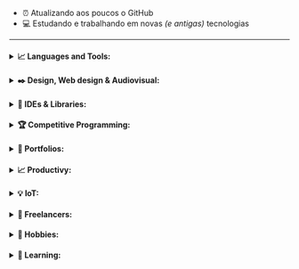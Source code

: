 - :alarm_clock: Atualizando aos poucos o GitHub 
- :computer: Estudando e trabalhando em novas _(e antigas)_ tecnologias

---

<h4>
<details>
<summary>📈 Languages and Tools:</summary>
  <ul><h5>
    <li>
    <details>
    <summary>🎲 Programming Languages:</summary>
      <p align="center"><img align="left" alt="C" width="27px" src="https://simpleicons.org/icons/c.svg" /></p>
      <p align="center"><img align="left" alt="C#" width="27px" src="https://simpleicons.org/icons/csharp.svg" /></p>
      <p align="center"><img align="left" alt="C++" width="27px" src="https://simpleicons.org/icons/cplusplus.svg" /></p>
      <p align="center"><img align="left" alt="Go" width="27px" src="https://simpleicons.org/icons/go.svg" /></p>
      <p align="center"><img align="left" alt="Java" width="27px" src="https://simpleicons.org/icons/java.svg" /></p>
      <p align="center"><img align="left" alt="JavaScript" width="27px" src="https://simpleicons.org/icons/javascript.svg" /></p>
      <p align="center"><img align="left" alt="Kotlin" width="27px" src="https://simpleicons.org/icons/kotlin.svg" /></p>
      <p align="center"><img align="left" alt="Lua" width="27px" src="https://simpleicons.org/icons/lua.svg" /></p>
      <p align="center"><img align="left" alt="Markdown" width="27px" src="https://simpleicons.org/icons/markdown.svg" /></p>
      <p align="center"><img align="left" alt="Perl" width="27px" src="https://simpleicons.org/icons/perl.svg" /></p>
      <p align="center"><img align="left" alt="PHP" width="27px" src="https://simpleicons.org/icons/php.svg" /></p>
      <p align="center"><img align="left" alt="Python" width="27px" src="https://simpleicons.org/icons/python.svg" /></p>
      <p align="center"><img align="left" alt="R" width="27px" src="https://simpleicons.org/icons/r.svg" /></p>
      <p align="center"><img align="left" alt="Ruby" width="27px" src="https://simpleicons.org/icons/ruby.svg" /></p>
      <p align="center"><img align="left" alt="Scala" width="27px" src="https://simpleicons.org/icons/scala.svg" /></p>
      <p align="center"><img align="left" alt="TypeScript" width="27px" src="https://simpleicons.org/icons/typescript.svg" /></p>
      <br>
    </details>
     </li> 
       
 </h5></ul> 
  <p align="center"><img align="left" alt=".NET" width="27px" src="https://simpleicons.org/icons/dot-net.svg" /></p>
  <p align="center"><img align="left" alt="Anaconda" width="27px" src="https://simpleicons.org/icons/anaconda.svg" /></p>
  <p align="center"><img align="left" alt="Amazon Web Services" width="27px" src="https://simpleicons.org/icons/amazonaws.svg" /></p>
  <p align="center"><img align="left" alt="Android Studio" width="27px" src="https://simpleicons.org/icons/androidstudio.svg" /></p>
  <p align="center"><img align="left" alt="Apache" width="27px" src="https://simpleicons.org/icons/apache.svg" /></p>
  <p align="center"><img align="left" alt="Microsfot Azure" width="27px" src="https://simpleicons.org/icons/microsoftazure.svg" /></p>

  <p align="center"><img align="left" alt="D3.js" width="27px" src="https://simpleicons.org/icons/d3-dot-js.svg" /></p>
  <p align="center"><img align="left" alt="Docker" width="27px" src="https://simpleicons.org/icons/docker.svg" /></p>
  <p align="center"><img align="left" alt="Flutter" width="27px" src="https://simpleicons.org/icons/flutter.svg" /></p>
  <p align="center"><img align="left" alt="Git" width="27px" src="https://simpleicons.org/icons/git.svg" /></p>
  
  <p align="center"><img align="left" alt="Google Cloud" width="27px" src="https://simpleicons.org/icons/googlecloud.svg" /></p>
  <p align="center"><img align="left" alt="Grafana" width="27px" src="https://simpleicons.org/icons/grafana.svg" /></p>
  <p align="center"><img align="left" alt="Haskell" width="27px" src="https://simpleicons.org/icons/haskell.svg" /></p>
  
  <p align="center"><img align="left" alt="JSON" width="27px" src="https://simpleicons.org/icons/json.svg" /></p>
  <p align="center"><img align="left" alt="Keras" width="27px" src="https://simpleicons.org/icons/keras.svg" /></p>
  
  <p align="center"><img align="left" alt="Kubernetes" width="27px" src="https://simpleicons.org/icons/kubernetes.svg" /></p>
  
  
  <p align="center"><img align="left" alt="MongoDB" width="27px" src="https://simpleicons.org/icons/mongodb.svg" /></p>
  <p align="center"><img align="left" alt="MySQL" width="27px" src="https://simpleicons.org/icons/mysql.svg" /></p>
  <p align="center"><img align="left" alt="Node.js" width="27px" src="https://simpleicons.org/icons/node-dot-js.svg" /></p>
  <p align="center"><img align="left" alt="Nodetepad++" width="27px" src="https://simpleicons.org/icons/notepadplusplus.svg" /></p>
  <p align="center"><img align="left" alt="Octave" width="27px" src="https://simpleicons.org/icons/octave.svg" /></p>
  <p align="center"><img align="left" alt="Pandas" width="27px" src="https://simpleicons.org/icons/pandas.svg" /></p>
  
  <p align="center"><img align="left" alt="PostgreSQL" width="27px" src="https://simpleicons.org/icons/postgresql.svg" /></p>
  <p align="center"><img align="left" alt="PowerBI" width="27px" src="https://simpleicons.org/icons/powerbi.svg" /></p>
  
  <p align="center"><img align="left" alt="PyTorch" width="27px" src="https://simpleicons.org/icons/pytorch.svg" /></p>
  
  <p align="center"><img align="left" alt="scikit-learn" width="27px" src="https://simpleicons.org/icons/scikit-learn.svg" /></p>
  <p align="center"><img align="left" alt="SQLite" width="27px" src="https://simpleicons.org/icons/sqlite.svg" /></p>
  <p align="center"><img align="left" alt="Tableau" width="27px" src="https://simpleicons.org/icons/tableau.svg" /></p>
  <p align="center"><img align="left" alt="TensorFlow" width="27px" src="https://simpleicons.org/icons/tensorflow.svg" /></p>
  
  <br>
</details>
</h4>

<h4>
<details>
<summary>✒️ Design, Web design & Audiovisual:</summary>
  <p align="center"><img align="left" alt="Adobe Premire Pro" width="27px" heigth="27px"  src="https://simpleicons.org/icons/adobepremierepro.svg" /></p>
  <p align="center"><img align="left" alt="Adobe Xd" width="27px" src="https://simpleicons.org/icons/adobexd.svg" /></p>
  <p align="center"><img align="left" alt="Adobe InDesign" width="27px" src="https://simpleicons.org/icons/adobeindesign.svg" /></p>
  <p align="center"><img align="left" alt="Adobe Illustrator" width="27px" src="https://simpleicons.org/icons/adobeillustrator.svg" /></p>
  <p align="center"><img align="left" alt="Adobe Lightroom" width="27px" src="https://simpleicons.org/icons/adobelightroomcc.svg" /></p>
  <p align="center"><img align="left" alt="Adobe Photoshop" width="27px" src="https://simpleicons.org/icons/adobephotoshop.svg" /></p>
  <p align="center"><img align="left" alt="Adobe After Effects" width="27px" src="https://simpleicons.org/icons/adobeaftereffects.svg" /></p>
  <p align="center"><img align="left" alt="HTML5" width="27px" src="https://simpleicons.org/icons/html5.svg" /></p>
  <p align="center"><img align="left" alt="Figma" width="27px" src="https://simpleicons.org/icons/figma.svg" /></p>
  <p align="center"><img align="left" alt="Blender" width="27px" src="https://simpleicons.org/icons/blender.svg" /></p>
  <p align="center"><img align="left" alt="Canva" width="27px" src="https://simpleicons.org/icons/canva.svg" /></p>
  <p align="center"><img align="left" alt="WordPress" width="27px" src="https://simpleicons.org/icons/wordpress.svg" /></p>
  <p align="center"><img align="left" alt="Krita" width="27px" src="https://simpleicons.org/icons/krita.svg" /></p>
  <p align="center"><img align="left" alt="Wix" width="27px" src="https://simpleicons.org/icons/wix.svg" /></p>
  <p align="center"><img align="left" alt="Inkscape" width="27px" src="https://simpleicons.org/icons/inkscape.svg" /></p>
  <p align="center"><img align="left" alt="Woo" width="27px" src="https://simpleicons.org/icons/woo.svg" /></p>
  <p align="center"><img align="left" alt="AngularJS" width="27px" src="https://simpleicons.org/icons/angularjs.svg" /></p>
  <p align="center"><img align="left" alt="CSS3" width="27px" src="https://simpleicons.org/icons/css3.svg" /></p>
  <p align="center"><img align="left" alt="Gimp" width="27px" src="https://simpleicons.org/icons/gimp.svg" /></p>
  <p align="center"><img align="left" alt="jQuery" width="27px" src="https://simpleicons.org/icons/jquery.svg" /></p>
  <p align="center"><img align="left" alt="React" width="27px" src="https://simpleicons.org/icons/react.svg" /></p>
  <p align="center"><img align="left" alt="Sass" width="27px" src="https://simpleicons.org/icons/sass.svg" /></p>
  <p align="center"><img align="left" alt="Sketchup" width="27px" src="https://simpleicons.org/icons/sketchup.svg" /></p>
  <p align="center"><img align="left" alt="Unity" width="27px" src="https://simpleicons.org/icons/unity.svg" /></p>
  <p align="center"><img align="left" alt="Unreal Engine" width="27px" src="https://simpleicons.org/icons/unrealengine.svg" /></p>
  <p align="center"><img align="left" alt="Vue.js" width="27px" src="https://simpleicons.org/icons/vue-dot-js.svg" /></p>
  <br>
</details>
</h4>

<h4>
<details>
<summary>🔧 IDEs & Libraries:</summary>
  <p align="center"><img align="left" alt="Visual Studio Code" width="27px" src="https://simpleicons.org/icons/visualstudiocode.svg" /></p>
  <p align="center"><img align="left" alt="Atom" width="27px" src="https://simpleicons.org/icons/atom.svg" /></p>
  <p align="center"><img align="left" alt="Eclipse IDE" width="27px" src="https://simpleicons.org/icons/eclipseide.svg" /></p>
  <p align="center"><img align="left" alt="Jupyter Notebook" width="27px" src="https://simpleicons.org/icons/jupyter.svg" /></p>
  <p align="center"><img align="left" alt="PyCharm" width="27px" src="https://simpleicons.org/icons/pycharm.svg" /></p>
  <p align="center"><img align="left" alt="Sublime Text" width="27px" src="https://simpleicons.org/icons/sublimetext.svg" /></p>
  <br>
</details>
</h4>

<h4>
<details>
<summary>🏆 Competitive Programming:</summary>
  <p align="center"><img align="left" alt="CodeChef" width="27px" heigth="27px"  src="https://simpleicons.org/icons/codechef.svg" /></p>
  <p align="center"><img align="left" alt="Codeforces" width="27px" heigth="27px"  src="https://simpleicons.org/icons/codeforces.svg" /></p>
  <p align="center"><img align="left" alt="Codewars" width="27px" heigth="27px"  src="https://simpleicons.org/icons/codewars.svg" /></p>
  <p align="center"><img align="left" alt="HackerEarth" width="27px" heigth="27px"  src="https://simpleicons.org/icons/hackerearth.svg" /></p>
  <p align="center"><img align="left" alt="HackerRank" width="27px" heigth="27px"  src="https://simpleicons.org/icons/hackerrank.svg" /></p>
  <p align="center"><img align="left" alt="Kaggle" width="27px" heigth="27px"  src="https://simpleicons.org/icons/kaggle.svg" /></p>
  <p align="center"><img align="left" alt="Leetcode" width="27px" heigth="27px"  src="https://simpleicons.org/icons/leetcode.svg" /></p>
  <p align="center"><img align="left" alt="Topcoder" width="27px" heigth="27px"  src="https://simpleicons.org/icons/topcoder.svg" /></p>
  <br>
</details>
</h4>

<h4>
<details>
<summary>📝 Portfolios:</summary>
  <p align="center"><img align="left" alt="Dribbble" width="27px" heigth="27px"  src="https://simpleicons.org/icons/dribbble.svg" /></p>
  <p align="center"><img align="left" alt="ArtStation" width="27px" heigth="27px"  src="https://simpleicons.org/icons/artstation.svg" /></p>
  <p align="center"><img align="left" alt="Behance" width="27px" heigth="27px"  src="https://simpleicons.org/icons/behance.svg" /></p>
  <p align="center"><img align="left" alt="DevianArt" width="27px" heigth="27px"  src="https://simpleicons.org/icons/deviantart.svg" /></p>
  <p align="center"><img align="left" alt="Medium" width="27px" heigth="27px"  src="https://simpleicons.org/icons/medium.svg" /></p>
  <p align="center"><img align="left" alt="Sketchafab" width="27px" heigth="27px"  src="https://simpleicons.org/icons/sketchfab.svg" /></p>
  <p align="center"><img align="left" alt="Sketchafab" width="27px" heigth="27px"  src="https://simpleicons.org/icons/codepen.svg" /></p>
  <!--
    <p align="center"><img align="left" alt="Awwwards" width="27px" heigth="27px"  src="Awwwards" /></p>
    <p align="center"><img align="left" alt="CSS Design Awards" width="27px" heigth="27px"  src="CSS Design Awards" /></p>
   --!>
  <br>
</details>
</h4>

<h4>
<details>
<summary>📈 Productivy:</summary>
  <p align="center"><img align="left" alt="Slack" width="27px" heigth="27px"  src="https://simpleicons.org/icons/slack.svg" /></p>
  <p align="center"><img align="left" alt="Notion" width="27px" heigth="27px"  src="https://simpleicons.org/icons/notion.svg" /></p>
  <p align="center"><img align="left" alt="Todoist" width="27px" heigth="27px"  src="https://simpleicons.org/icons/todoist.svg" /></p>
  <p align="center"><img align="left" alt="Trello" width="27px" heigth="27px"  src="https://simpleicons.org/icons/trello.svg" /></p>
  <br>
</details>
</h4>

<h4>
<details>
<summary>💡 IoT:</summary>
  <p align="center"><img align="left" alt="Arduino" width="27px" heigth="27px"  src="https://simpleicons.org/icons/arduino.svg" /></p>
  <p align="center"><img align="left" alt="Raspberry Pi" width="27px" heigth="27px"  src="https://simpleicons.org/icons/raspberrypi.svg" /></p>
  <br>
</details>
</h4>

<h4>
<details>
<summary>💼 Freelancers:</summary>
  <p align="center"><img align="left" alt="Fiverr" width="27px" heigth="27px"  src="https://simpleicons.org/icons/fiverr.svg" /></p>
  <p align="center"><img align="left" alt="Freelancer" width="27px" heigth="27px"  src="https://simpleicons.org/icons/freelancer.svg" /></p>
  <p align="center"><img align="left" alt="Upwork" width="27px" heigth="27px"  src="https://simpleicons.org/icons/upwork.svg" /></p>
  <br>
</details>
</h4>


<h4>
<details>
<summary>🎲 Hobbies:</summary>
  <p align="center"><img align="left" alt="Letterboxd" width="27px" heigth="27px"  src="https://simpleicons.org/icons/letterboxd.svg" /></p>
  <p align="center"><img align="left" alt="Steam" width="27px" heigth="27px"  src="https://simpleicons.org/icons/steam.svg" /></p>
  <p align="center"><img align="left" alt="Strava" width="27px" heigth="27px"  src="https://simpleicons.org/icons/strava.svg" /></p>
  <br>
</details>
</h4>

<h4>
<details>
<summary>🎲 Learning:</summary>
  <p align="center"><img align="left" alt="OpenAI" width="27px" heigth="27px"  src="https://simpleicons.org/icons/openai.svg" /></p>
  <br>
</details>
</h4>
